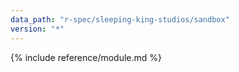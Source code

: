```yaml
---
data_path: "r-spec/sleeping-king-studios/sandbox"
version: "*"
---
```


{% include reference/module.md %}
